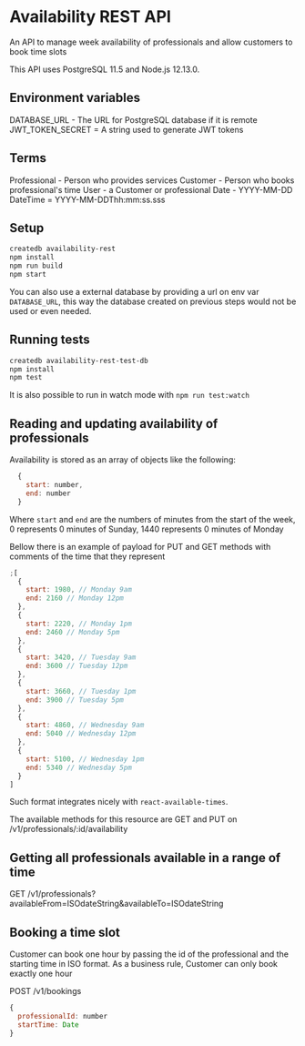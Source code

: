 # Availability REST API

An API to manage week availability of professionals and allow customers to book time slots

This API uses PostgreSQL 11.5 and Node.js 12.13.0.

## Environment variables

DATABASE_URL - The URL for PostgreSQL database if it is remote
JWT_TOKEN_SECRET = A string used to generate JWT tokens

## Terms
Professional - Person who provides services
Customer - Person who books professional's time
User - a Customer or professional
Date - YYYY-MM-DD
DateTime = YYYY-MM-DDThh:mm:ss.sss

## Setup

```bash
createdb availability-rest 
npm install
npm run build
npm start
```

You can also use a external database by providing a url on env var `DATABASE_URL`, this way the database created on previous steps would not be used or even needed.

## Running tests

```bash
createdb availability-rest-test-db
npm install
npm test
```

It is also possible to run in watch mode with `npm run test:watch`

## Reading and updating availability of professionals

Availability is stored as an array of objects like the following:

```js
  {
    start: number,
    end: number
  }
```

Where `start` and `end` are the numbers of minutes from the start of the week, 0 represents 0 minutes of Sunday, 1440 represents 0 minutes of Monday

Bellow there is an example of payload for PUT and GET methods with comments of the time that they represent

```js
;[
  {
    start: 1980, // Monday 9am
    end: 2160 // Monday 12pm
  },
  {
    start: 2220, // Monday 1pm
    end: 2460 // Monday 5pm
  },
  {
    start: 3420, // Tuesday 9am
    end: 3600 // Tuesday 12pm
  },
  {
    start: 3660, // Tuesday 1pm
    end: 3900 // Tuesday 5pm
  },
  {
    start: 4860, // Wednesday 9am
    end: 5040 // Wednesday 12pm
  },
  {
    start: 5100, // Wednesday 1pm
    end: 5340 // Wednesday 5pm
  }
]
```

Such format integrates nicely with `react-available-times`.

The available methods for this resource are GET and PUT on /v1/professionals/:id/availability

## Getting all professionals available in a range of time

GET /v1/professionals?availableFrom=ISOdateString&availableTo=ISOdateString

## Booking a time slot

Customer can book one hour by passing the id of the professional and the starting time in ISO format.
As a business rule, Customer can only book exactly one hour

POST /v1/bookings

```js
{
  professionalId: number
  startTime: Date
}
```
